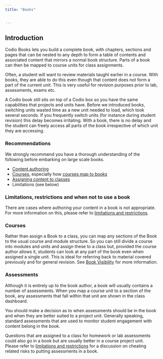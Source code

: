 ```yaml
---
title: "Books"


---
```


## Introduction
Codio Books lets you build a complete book, with chapters, sections and pages that can be nested to any depth to form a table of contents and associated content that mirrors a normal book structure. Parts of a book can then be mapped to course units for class assignments.

Often, a student will want to review materials taught earlier in a course. With books, they are able to do this even though that content does not form a part of the current unit. This is very useful for revision purposes prior to lab, assessments, exams etc.

A Codio book still sits on top of a Codio box so you have the same capabilities that projects and units have. Before we introduced books, switching units wasted time as a new unit needed to load, which took several seconds. If you frequently switch units (for instance during student revision) this delay becomes irritating. With a book, there is no delay and the student can freely access all parts of the book irrespective of which unit they are accessing.

### Recommendations
We strongly recommend you have a thorough understanding of the following before embarking on large scale books.

- [Content authoring](/content/authoring)
- [Courses](/courses), especially how [courses map to books](/courses/units/unit-add)
- [Assigning content to classes](/classes/unitmanagement/assign-module)
- Limitations (see below)

### Limitations, restrictions and when not to use a book
There are cases where authoring your content in a book is not appropriate. For more information on this, please refer to [limitations and restrictions](/books/limitations).


### Courses
Rather than assign a Book to a class, you can map any sections of the Book to the usual course and module structure. So you can still divide a course into modules and units and assign these to a class but, provided the course author allows it, students can look at any part of the book even when assigned a single unit. This is ideal for referring back to material covered previously and for general revision. See [Book Visibility](/classes/classmanagement/bookvisibility) for more information.

### Assessments
Although it is entirely up to the book author, a book will usually contains a number of assessments. When you map a course unit to a section of the book, any assessments that fall within that unit are shown in the class dashboard.

You should make a decision as to when assessments should be in the book and when they are better suited to a project unit. Generally speaking, standard assessments that are used to monitor student engagement with content belong in the book.

Questions that are assigned to a class for homework or lab assessments could also go in a book but are usually better in a course project unit. Please refer to [limitations and restrictions](/books/limitations) for a discussion on cheating related risks to putting assessments in a book.



